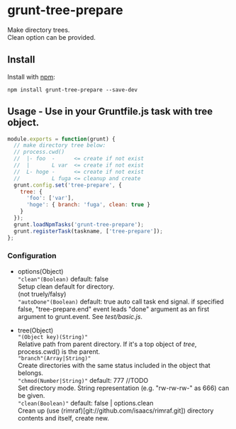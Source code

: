 # grunt-tree-prepare

Make directory trees.  
Clean option can be provided.

## Install

Install with [npm](http://npmjs.org/):

    npm install grunt-tree-prepare --save-dev
    
## Usage - Use in your Gruntfile.js task with tree object.
```js
module.exports = function(grunt) {
  // make directory tree below:
  // process.cwd()
  //  |- foo  -      <= create if not exist
  //  |       L var  <= create if not exist
  //  L- hoge -      <= create if not exist
  //          L fuga <= cleanup and create
  grunt.config.set('tree-prepare', {
    tree: {
      'foo': ['var'],
      'hoge': { branch: 'fuga', clean: true }
    }
  });
  grunt.loadNpmTasks('grunt-tree-prepare');
  grunt.registerTask(taskname, ['tree-prepare']);
};
```

### Configuration
- options(Object)  
`"clean"(Boolean)` default: false  
  Setup clean default for directory.  
  (not truely/falsy)  
`"autoDone"(Boolean)` default: true
  auto call task end signal.
  if specified false, "tree-prepare.end" event leads "done" argument 
  as an first argument to grunt.event. See *test/basic.js*.
  
- tree(Object)  
`"(Object key)(String)"`  
  Relative path from parent directory. If it's a top object of _tree_, process.cwd() is the parent.  
`"branch"(Array|String)"`  
  Create directories with the same status included in the object that belongs.  
`"chmod(Number|String)"` default: 777  //TODO  
  Set directory mode. String representation (e.g. "rw-rw-rw-" as 666) can be given.  
`"clean(Boolean)"` default: false | options.clean  
  Crean up (use (rimraf)[git://github.com/isaacs/rimraf.git]) directory contents and itself, create new.  
  
